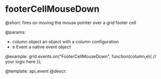 footerCellMouseDown
=============

@short:
fires on moving the mouse pointer over a grid footer cell

@params:
- column		object		an object with a column configuration
- e				Event		a native event object


@example:
grid.events.on("FooterCellMouseDown", function(column,e){
    // your logic here
});


@template: api_event
@descr:




